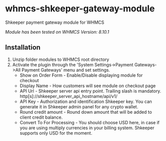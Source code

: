 # whmcs-shkeeper-gateway-module
Shkeeper payment gateway module for WHMCS

*Module has been tested on WHMCS Version: 8.10.1*

## Installation
1. Unzip folder modules to WHMCS root directory
2. Activate the plugin through the 'System Settings->Payment Gateways->All Payment Gateways' menu and set settings.
    * Show on Order Form - Enable/Disable displaying module for checkout
    * Display Name - How customers will see module on checkout page
    * API Url - Shkeeper server api entry point. Trailing slash is mandatory. http[s]://shkeeper_server_api_hostname/api/v1/
    * API Key - Authorization and identification Shkeeper key. You can generate it in Shkeeper admin panel for any crypto wallet.
    * Round credit amount - Round down amount that will be added to client credit balance.
    * Convert To For Processing - You should choose USD here, in case if you are using multiply currencies in your billing system. Shkeeper supports only USD for the moment.